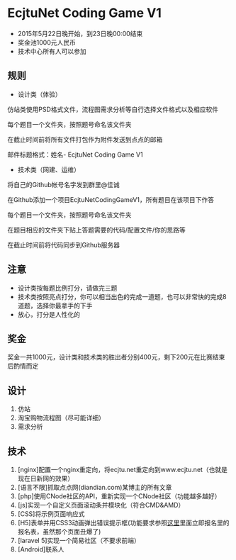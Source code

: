 # EcjtuNet Coding Game V1
 - 2015年5月22日晚开始，到23日晚00:00结束
 - 奖金池1000元人民币
 - 技术中心所有人可以参加

## 规则

 - 设计类（体验）

  仿站类使用PSD格式文件，流程图需求分析等自行选择文件格式以及相应软件
  
  每个题目一个文件夹，按照题号命名该文件夹
  
  在截止时间前将所有文件打包作为附件发送到点点的邮箱
  
  邮件标题格式：姓名- EcjtuNet Coding Game V1

 - 技术类（网建、运维）

  将自己的Github帐号名字发到群里@佳诚

  在Github添加一个项目EcjtuNetCodingGameV1，所有题目在该项目下作答
  
  每个题目一个文件夹，按照题号命名该文件夹
  
  在题目相应的文件夹下贴上答题需要的代码/配置文件/你的思路等
  
  在截止时间前将代码同步到Github服务器
  
## 注意

 - 设计类按每题比例打分，请做完三题
 - 技术类按照亮点打分，你可以相当出色的完成一道题，也可以非常快的完成8道题，选择你最拿手的下手
 - 放心，打分是人性化的

## 奖金

  奖金一共1000元，设计类和技术类的胜出者分别400元，剩下200元在比赛结束后酌情而定

## 设计
1. 仿站
2. 淘宝购物流程图（尽可能详细）
3. 需求分析

## 技术
1. [nginx]配置一个nginx重定向，将ecjtu.net重定向到www.ecjtu.net（也就是现在日新网的效果）
2. [语言不限]抓取点点网(diandian.com)某博主的所有文章
3. [php]使用CNode社区的API，重新实现一个CNode社区（功能越多越好）
4. [js]实现一个自定义页面滚动条并模块化（符合CMD&AMD）
5. [CSS]将示例页面响应式
6. [H5]表单并用CSS3动画弹出错误提示框(功能要求参照[这里][1]里面立即报名里的报名表，虽然那个页面丑爆了)
7. [laravel 5]实现一个简易社区（不要求前端）
8. [Android]联系人

[1]: http://hr.ecjtu.net/m/
